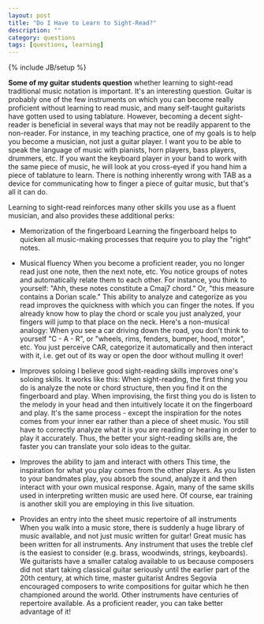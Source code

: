 ```yaml
---
layout: post
title: "Do I Have to Learn to Sight-Read?"
description: ""
category: questions
tags: [questions, learning]
---
```

{% include JB/setup %}

**Some of my guitar students question** whether learning to sight-read traditional music notation is important. It's an interesting question. Guitar is probably one of the few instruments on which you can become really proficient without learning to read music, and many self-taught guitarists have gotten used to using tablature. However, becoming a decent sight-reader is beneficial in several ways that may not be readily apparent to the non-reader. For instance, in my teaching practice, one of my goals is to help you become a musician, not just a guitar player. I want you to be able to speak the language of music with pianists, horn players, bass players, drummers, etc. If you want the keyboard player in your band to work with the same piece of music, he will look at you cross-eyed if you hand him a piece of tablature to learn. There is nothing inherently wrong with TAB as a device for communicating how to finger a piece of guitar music, but that's all it can do.

Learning to sight-read reinforces many other skills you use as a fluent musician, and also provides these additional perks:

* Memorization of the fingerboard
Learning the fingerboard helps to quicken all music-making processes that require you to play the "right" notes.

* Musical fluency
When you become a proficient reader, you no longer read just one note, then the next note, etc. You notice groups of notes and automatically relate them to each other. For instance, you think to yourself: "Ahh, these notes constitute a Cmaj7 chord." Or, "this measure contains a Dorian scale." This ability to analyze and categorize as you read improves the quickness with which you can finger the notes. If you already know how to play the chord or scale you just analyzed, your fingers will jump to that place on the neck. Here's a non-musical analogy: When you see a car driving down the road, you don't think to yourself "C - A - R", or "wheels, rims, fenders, bumper, hood, motor", etc. You just perceive CAR, categorize it automatically and then interact with it, i.e. get out of its way or open the door without mulling it over!

* Improves soloing
I believe good sight-reading skills improves one's soloing skills. It works like this: When sight-reading, the first thing you do is analyze the note or chord structure, then you find it on the fingerboard and play. When improvising, the first thing you do is listen to the melody in your head and then intuitively locate it on the fingerboard and play. It's the same process - except the inspiration for the notes comes from your inner ear rather than a piece of sheet music. You still have to correctly analyze what it is you are reading or hearing in order to play it accurately. Thus, the better your sight-reading skills are, the faster you can translate your solo ideas to the guitar.

* Improves the ability to jam and interact with others
This time, the inspiration for what you play comes from the other players. As you listen to your bandmates play, you absorb the sound, analyze it and then interact with your own musical response. Again, many of the same skills used in interpreting written music are used here. Of course, ear training is another skill you are employing in this live situation.
* Provides an entry into the sheet music repertoire of all instruments
When you walk into a music store, there is suddenly a huge library of music available, and not just music written for guitar! Great music has been written for all instruments. Any instrument that uses the treble clef is the easiest to consider (e.g. brass, woodwinds, strings, keyboards). We guitarists have a smaller catalog available to us because composers did not start taking classical guitar seriously until the earlier part of the 20th century, at which time, master guitarist Andres Segovia encouraged composers to write compositions for guitar which he then championed around the world. Other instruments have centuries of repertoire available. As a proficient reader, you can take better advantage of it!
